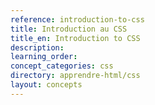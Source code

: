 ```yaml
---
reference: introduction-to-css
title: Introduction au CSS
title_en: Introduction to CSS
description:
learning_order:
concept_categories: css
directory: apprendre-html/css
layout: concepts
---
```

